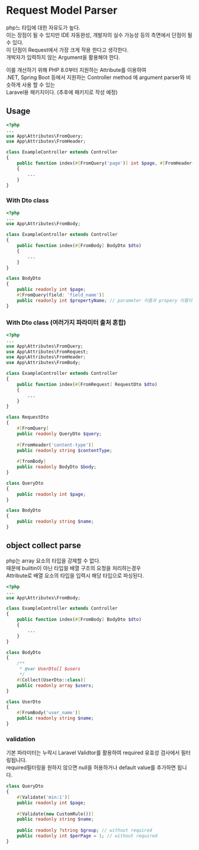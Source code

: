 # Request Model Parser
php느 타입에 대한 자유도가 높다.   
이는 장점이 될 수 있지만 IDE 자동완성, 개발자의 실수 가능성 등의 측면에서 단점이 될 수 있다.   
이 단점이 Request에서 가장 크게 작용 한다고 생각한다.   
개박자가 입력하지 않는 Argument을 활용해야 한다.

이를 개선하기 위해 PHP 8.0부터 지원하는 Attribute를 이용하여   
.NET, Spring Boot 등에서 지원하는 Controller method 에 argument parser와 비슷하게 사용 할 수 있는   
Laravel용 패키지이다. (추후에 패키지로 작성 예정)

## Usage
```PHP
<?php
...
use App\Attributes\FromQuery;
use App\Attributes\FromHeader;

class ExampleController extends Controller
{
    public function index(#[FromQuery('page')] int $page, #[FromHeader('content-type')] string $contentType)
    {
        ...
    }
}
```

### With Dto class
```PHP
<?php
...
use App\Attributes\FromBody;

class ExampleController extends Controller
{
    public function index(#[FromBody] BodyDto $dto)
    {
        ...
    }
}

class BodyDto
{
    public readonly int $page;
    #[FromQuery(field: 'field_name')]
    public readonly int $propertyName; // parameter 이름과 propery 이름이 다른 경우
}
```

### With Dto class (여러가지 파라미터 출처 혼합)
```PHP
<?php
...
use App\Attributes\FromQuery;
use App\Attributes\FromRequest;
use App\Attributes\FromHeader;
use App\Attributes\FromBody;

class ExampleController extends Controller
{
    public function index(#[FromRequest] RequestDto $dto)
    {
        ...
    }
}

class RequestDto
{
    #[FromQuery]
    public readonly QueryDto $query;
    
    #[FromHeader('content-type')]
    public readonly string $contentType;
    
    #[fromBody]
    public readonly BodyDto $body;
}

class QueryDto
{
    public readonly int $page;
}

class BodyDto
{
    public readonly string $name;
}
```

## object collect parse
php는 array 요소의 타입을 강제할 수 없다.   
때문에 builtin이 아닌 타입읠 배열 구조의 요청을 처리하는경우   
Attribute로 배열 요소의 타입을 입력시 해당 타입으로 파싱된다.
```PHP
<?php
...
use App\Attributes\FromBody;

class ExampleController extends Controller
{
    public function index(#[FromBody] BodyDto $dto)
    {
        ...
    }
}

class BodyDto
{
    /**
     * @var UserDto[] $users
     */
    #[Collect(UserDto::class)]
    public readonly array $users;
}

class UserDto
{
    #[FromBody('user_name')]
    public readonly string $name;
}
```

### validation
기본 파라미터는 누락시 Laravel Validtor를 활용하여 required 유효성 검사에서 필터링됩니다.   
required필터링을 원하지 않으면 null을 허용하거나 default value를 추가하면 됩니다.
```php
class QueryDto
{
    #[Validate('min:1')]
    public readonly int $page;
    
    #[Validate(new CustomRule())]
    public readonly string $name;
    
    public readonly ?string $group; // without required
    public readonly int $perPage = 1; // without required
}
```
